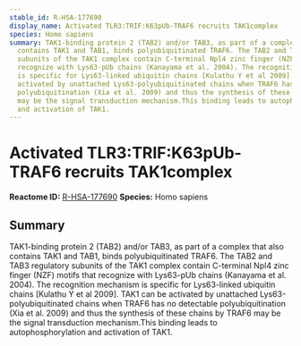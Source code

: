 ```yaml
---
stable_id: R-HSA-177690
display_name: Activated TLR3:TRIF:K63pUb-TRAF6 recruits TAK1complex
species: Homo sapiens
summary: TAK1-binding protein 2 (TAB2) and/or TAB3, as part of a complex that also
  contains TAK1 and TAB1, binds polyubiquitinated TRAF6. The TAB2 and TAB3 regulatory
  subunits of the TAK1 complex contain C-terminal Npl4 zinc finger (NZF) motifs that
  recognize with Lys63-pUb chains (Kanayama et al. 2004). The recognition mechanism
  is specific for Lys63-linked ubiquitin chains [Kulathu Y et al 2009]. TAK1 can be
  activated by unattached Lys63-polyubiquitinated chains when TRAF6 has no detectable
  polyubiquitination (Xia et al. 2009) and thus the synthesis of these chains by TRAF6
  may be the signal transduction mechanism.This binding leads to autophosphorylation
  and activation of TAK1.
---
```


# Activated TLR3:TRIF:K63pUb-TRAF6 recruits TAK1complex
**Reactome ID:** [R-HSA-177690](https://reactome.org/content/detail/R-HSA-177690)
**Species:** Homo sapiens

## Summary

TAK1-binding protein 2 (TAB2) and/or TAB3, as part of a complex that also contains TAK1 and TAB1, binds polyubiquitinated TRAF6. The TAB2 and TAB3 regulatory subunits of the TAK1 complex contain C-terminal Npl4 zinc finger (NZF) motifs that recognize with Lys63-pUb chains (Kanayama et al. 2004). The recognition mechanism is specific for Lys63-linked ubiquitin chains [Kulathu Y et al 2009]. TAK1 can be activated by unattached Lys63-polyubiquitinated chains when TRAF6 has no detectable polyubiquitination (Xia et al. 2009) and thus the synthesis of these chains by TRAF6 may be the signal transduction mechanism.This binding leads to autophosphorylation and activation of TAK1.
